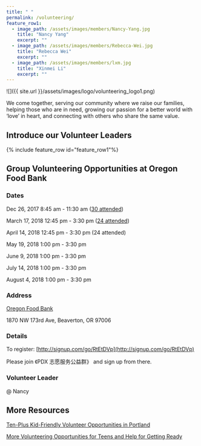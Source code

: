 ```yaml
---
title: " "
permalink: /volunteering/
feature_row1:
  - image_path: /assets/images/members/Nancy-Yang.jpg
    title: "Nancy Yang"
    excerpt: ""
  - image_path: /assets/images/members/Rebecca-Wei.jpg
    title: "Rebecca Wei"
    excerpt: ""
  - image_path: /assets/images/members/lxm.jpg
    title: "Xinmei Li"
    excerpt: ""
---
```


![]({{ site.url }}/assets/images/logo/volunteering_logo1.png)

We come together, serving our community where we raise our families, helping those who are in need, growing our passion for a better world with ‘love’ in heart, and connecting with others who share the same value.

## Introduce our Volunteer Leaders

{% include feature_row id="feature_row1"%}

## Group Volunteering Opportunities at Oregon Food Bank

### Dates

Dec 26, 2017 8:45 am - 11:30 am ([30 attended](http://pdxchinese.org/food-bank-2017/))

March 17, 2018 12:45 pm - 3:30 pm ([24 attended](http://pdxchinese.org/oregon-food-bank-03072017/))

April 14, 2018 12:45 pm - 3:30 pm (24 attended)

May 19, 2018 1:00 pm - 3:30 pm

June 9, 2018 1:00 pm - 3:30 pm

July 14, 2018 1:00 pm - 3:30 pm

August 4, 2018 1:00 pm - 3:30 pm

### Address

[Oregon Food Bank](htts://www.oregonfoodbank.org/about-us/locations/beaverton/)

1870 NW 173rd Ave, Beaverton, OR 97006

### Details

To register: [http://signup.com/go/RtEtDVp](http://signup.com/go/RtEtDVp)

Please join 《PDX 志愿服务公益群》 and sign up from there.

### Volunteer Leader

@ Nancy

## More Resources

[Ten-Plus Kid-Friendly Volunteer Opportunities in Portland](http://www.pdxparent.com/family-friendly-volunteering-portland/)

[More Volunteering Opportunities for Teens and Help for Getting Ready](https://multcolib.org/teens/job-help-teens)
